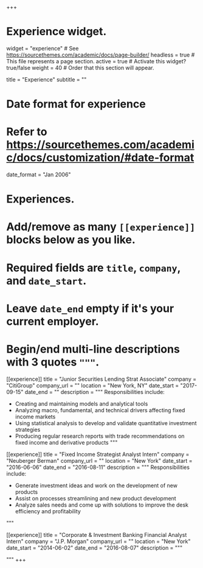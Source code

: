 +++
# Experience widget.
widget = "experience"  # See https://sourcethemes.com/academic/docs/page-builder/
headless = true  # This file represents a page section.
active = true  # Activate this widget? true/false
weight = 40  # Order that this section will appear.

title = "Experience"
subtitle = ""

# Date format for experience
#   Refer to https://sourcethemes.com/academic/docs/customization/#date-format
date_format = "Jan 2006"

# Experiences.
#   Add/remove as many `[[experience]]` blocks below as you like.
#   Required fields are `title`, `company`, and `date_start`.
#   Leave `date_end` empty if it's your current employer.
#   Begin/end multi-line descriptions with 3 quotes `"""`.
[[experience]]
  title = "Junior Securities Lending Strat Associate"
  company = "CitiGroup"
  company_url = ""
  location = "New York, NY"
  date_start = "2017-09-15"
  date_end = ""
  description = """
  Responsibilities include:
  
  * Creating and maintaining models and analytical tools
  * Analyzing macro, fundamental, and technical drivers affecting fixed income markets
  * Using statistical analysis to develop and validate quantitative investment strategies
  * Producing regular research reports with trade recommendations on fixed income and derivative products
  """

[[experience]]
  title = "Fixed Income Strategist Analyst Intern"
  company = "Neuberger Berman"
  company_url = ""
  location = "New York"
  date_start = "2016-06-06"
  date_end = "2016-08-11"
  description = """
  Responsibilities include:
  
  * Generate investment ideas and work on the development of new products
  * Assist on processes streamlining and new product development
  * Analyze sales needs and come up with solutions to improve the desk efficiency and profitability
  
  """
 
[[experience]]
  title = "Corporate & Investment Banking Financial Analyst Intern"
  company = "J.P. Morgan"
  company_url = ""
  location = "New York"
  date_start = "2014-06-02"
  date_end = "2016-08-07"
  description = """
  
 
  """
+++
